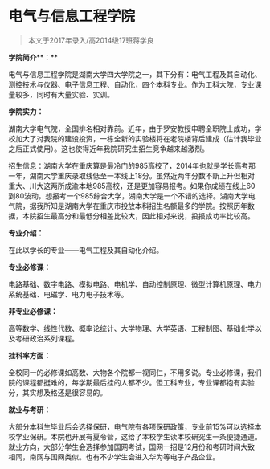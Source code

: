 
# 电气与信息工程学院  

> 本文于2017年录入/高2014级17班蒋学良  



**学院简介****：**

电气与信息工程学院是湖南大学四大学院之一，其下分有：电气工程及其自动化、测控技术与仪器、电子信息工程、自动化，四个本科专业。作为工科大院，专业课量较多，同时有大量实验、实训。



**学院实力：**

湖南大学电气院，全国排名相对靠前。近年，由于罗安教授申聘全职院士成功，学校加大了对我院的建设投资，一栋全新的实验楼将在老院楼背后建成（估计我毕业之后正式使用）。这也使得近年我院研究生招生竞争越来越激烈。



招生信息：湖南大学在重庆算是最冷门的985高校了，2014年也就是学长高考那一年，湖南大学重庆录取线低至一本线上18分。虽然近两年分数不断上升但相对重大、川大这两所成渝本地985高校，还是更加容易报考。如果你成绩在线上60到80波动，想报考一个985综合大学，湖南大学是一个不错的选择。湖南大学电气院，据我所知是湖南大学在重庆市投放本科招生名额最多的学院。按照历年数据，本院招生最高分和最低分相差比较大，因此相对来说，投报成功率比较高。



**专业介绍：**

在此以学长的专业——电气工程及其自动化介绍。



**专业必修课：**

电路基础、数字电路、模拟电路、电机学、自动控制原理、微型计算机原理、电力系统基础、电磁学、电力电子技术等。



**非专业必修课：**

高等数学、线性代数、概率论统计、大学物理、大学英语、工程制图、基础化学以及考研政治系列课程。



**挂科率方面：**

全校同一的必修课如高数、大物各个院都一视同仁，不用多说。专业必修课，我们院的课程都挺难的，每学期最后挂的人都不少。但工科专业，专业课都抱有实验分，其实想及格还是很容易的。



**就业与考研：**

大部分本科生毕业后会选择保研，电气院有各项保研政策，专业前15%可以选择本校学业保研。本院也开展有夏令营，这给了本校学生读本校研究生一条便捷通道。就业方向，大部分学生会选择参加国网考试，国网一招是12月份和考研时间大致相同，南网与国网类似。也有不少学生会进入华为等电子产品企业。








